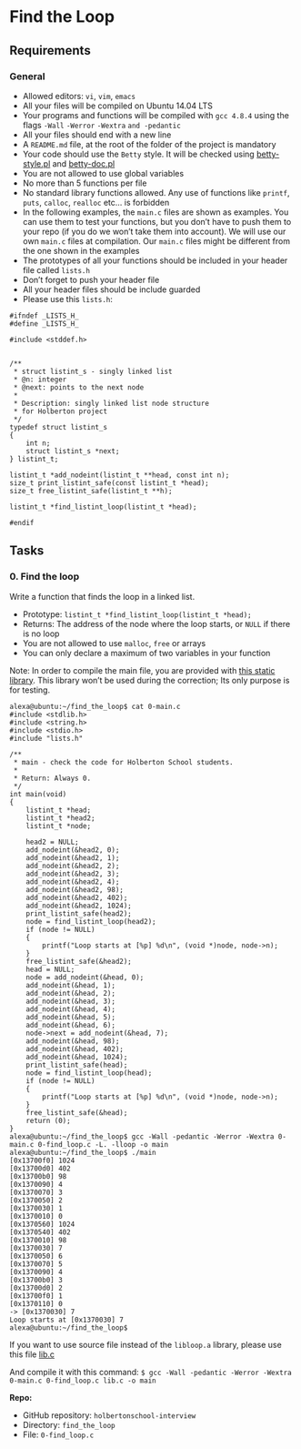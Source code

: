 
<!DOCTYPE html>
<html lang="en">
  <body>
  <h1>Find the Loop</h1>
  <div class="panel-body text-justify">
    <h2>Requirements</h2>

<h3>General</h3>

<ul>
<li>Allowed editors: <code>vi</code>, <code>vim</code>, <code>emacs</code></li>
<li>All your files will be compiled on Ubuntu 14.04 LTS</li>
<li>Your programs and functions will be compiled with <code>gcc 4.8.4</code> using the flags <code>-Wall</code> <code>-Werror</code> <code>-Wextra</code> <code>and -pedantic</code></li>
<li>All your files should end with a new line</li>
<li>A <code>README.md</code> file, at the root of the folder of the project is mandatory</li>
<li>Your code should use the <code>Betty</code> style. It will be checked using <a href="https://github.com/hs-hq/Betty/blob/master/betty-style.pl" title="betty-style.pl" target="_blank">betty-style.pl</a> and <a href="https://github.com/hs-hq/Betty/blob/master/betty-doc.pl" title="betty-doc.pl" target="_blank">betty-doc.pl</a></li>
<li>You are not allowed to use global variables</li>
<li>No more than 5 functions per file</li>
<li>No standard library functions allowed. Any use of functions like <code>printf</code>, <code>puts</code>, <code>calloc</code>, <code>realloc</code> etc&hellip; is forbidden</li>
<li>In the following examples, the <code>main.c</code> files are shown as examples. You can use them to test your functions, but you don&rsquo;t have to push them to your repo (if you do we won&rsquo;t take them into account). We will use our own <code>main.c</code> files at compilation. Our <code>main.c</code> files might be different from the one shown in the examples</li>
<li>The prototypes of all your functions should be included in your header file called <code>lists.h</code></li>
<li>Don&rsquo;t forget to push your header file</li>
<li>All your header files should be include guarded</li>
<li>Please use this <code>lists.h</code>: </li>
</ul>

<pre><code>#ifndef _LISTS_H_
#define _LISTS_H_

#include &lt;stddef.h&gt;


/**
 * struct listint_s - singly linked list
 * @n: integer
 * @next: points to the next node
 *
 * Description: singly linked list node structure
 * for Holberton project
 */
typedef struct listint_s
{
    int n;
    struct listint_s *next;
} listint_t;

listint_t *add_nodeint(listint_t **head, const int n);
size_t print_listint_safe(const listint_t *head);
size_t free_listint_safe(listint_t **h);

listint_t *find_listint_loop(listint_t *head);

#endif
</code></pre>

  </div>
</div>
        </div>
      </div>
    </div>

<h2 id="task-container" class="gap">Tasks</h2>
  
  <div class="col-sm-12 col-md-12 col-lg-8 xol-xl-9">
      <div data-role="task21070" data-position="103" id="task-num-0">
        <div class="panel panel-default task-card " id="task-21070">

  <div class="panel-heading panel-heading-actions">
    <h3 class="panel-title">
      0. Find the loop
    </h3>

  </div>

  <div class="panel-body">

<!-- Progress vs Score -->

<!-- Task Body -->
<p>Write a function that finds the loop in a linked list.</p>

<ul>
<li>Prototype: <code>listint_t *find_listint_loop(listint_t *head);</code></li>
<li>Returns: The address of the node where the loop starts, or <code>NULL</code> if there is no loop</li>
<li>You are not allowed to use <code>malloc</code>, <code>free</code> or arrays</li>
<li>You can only declare a maximum of two variables in your function</li>
</ul>

<p>Note: In order to compile the main file, you are provided with <a href="libloop.a" title="this static library" target="_blank">this static library</a>. This library won’t be used during the correction; Its only purpose is for testing.</p>

<pre><code>alexa@ubuntu:~/find_the_loop$ cat 0-main.c 
#include &lt;stdlib.h&gt;
#include &lt;string.h&gt;
#include &lt;stdio.h&gt;
#include &quot;lists.h&quot;

/**
 * main - check the code for Holberton School students.
 *
 * Return: Always 0.
 */
int main(void)
{
    listint_t *head;
    listint_t *head2;
    listint_t *node;

    head2 = NULL;
    add_nodeint(&amp;head2, 0);
    add_nodeint(&amp;head2, 1);
    add_nodeint(&amp;head2, 2);
    add_nodeint(&amp;head2, 3);
    add_nodeint(&amp;head2, 4);
    add_nodeint(&amp;head2, 98);
    add_nodeint(&amp;head2, 402);
    add_nodeint(&amp;head2, 1024);
    print_listint_safe(head2);
    node = find_listint_loop(head2);
    if (node != NULL)
    {
        printf(&quot;Loop starts at [%p] %d\n&quot;, (void *)node, node-&gt;n);
    }
    free_listint_safe(&amp;head2);
    head = NULL;
    node = add_nodeint(&amp;head, 0);
    add_nodeint(&amp;head, 1);
    add_nodeint(&amp;head, 2);
    add_nodeint(&amp;head, 3);
    add_nodeint(&amp;head, 4);
    add_nodeint(&amp;head, 5);
    add_nodeint(&amp;head, 6);
    node-&gt;next = add_nodeint(&amp;head, 7);
    add_nodeint(&amp;head, 98);
    add_nodeint(&amp;head, 402);
    add_nodeint(&amp;head, 1024);
    print_listint_safe(head);
    node = find_listint_loop(head);
    if (node != NULL)
    {
        printf(&quot;Loop starts at [%p] %d\n&quot;, (void *)node, node-&gt;n);
    }
    free_listint_safe(&amp;head);
    return (0);
}
alexa@ubuntu:~/find_the_loop$ gcc -Wall -pedantic -Werror -Wextra 0-main.c 0-find_loop.c -L. -lloop -o main
alexa@ubuntu:~/find_the_loop$ ./main
[0x13700f0] 1024
[0x13700d0] 402
[0x13700b0] 98
[0x1370090] 4
[0x1370070] 3
[0x1370050] 2
[0x1370030] 1
[0x1370010] 0
[0x1370560] 1024
[0x1370540] 402
[0x1370010] 98
[0x1370030] 7
[0x1370050] 6
[0x1370070] 5
[0x1370090] 4
[0x13700b0] 3
[0x13700d0] 2
[0x13700f0] 1
[0x1370110] 0
-&gt; [0x1370030] 7
Loop starts at [0x1370030] 7
alexa@ubuntu:~/find_the_loop$ 
</code></pre>

<p>If you want to use source file instead of the <code>libloop.a</code> library, please use this file <a href="lib.c" title="lib.c" target="_blank">lib.c</a></p>

<p>And compile it with this command: <code>$ gcc -Wall -pedantic -Werror -Wextra 0-main.c 0-find_loop.c lib.c -o main</code></p>

  </div>

  <div class="list-group">
    <!-- Task URLs -->

<!-- Technical information -->
<div class="list-group-item">
  <p><strong>Repo:</strong></p>
  <ul>
    <li>GitHub repository: <code>holbertonschool-interview</code></li>
      <li>Directory: <code>find_the_loop</code></li>
      <li>File: <code>0-find_loop.c</code></li>
  </ul>
</div>

<!-- Self-paced manual review -->
  </div>

</body>
</html>
